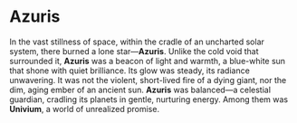 # Azuris

In the vast stillness of space, within the cradle of an uncharted solar system, there burned a lone star—**Azuris**. Unlike the cold void that surrounded it, **Azuris** was a beacon of light and warmth, a blue-white sun that shone with quiet brilliance. Its glow was steady, its radiance unwavering. It was not the violent, short-lived fire of a dying giant, nor the dim, aging ember of an ancient sun. **Azuris** was balanced—a celestial guardian, cradling its planets in gentle, nurturing energy. Among them was **Univium**, a world of unrealized promise.
